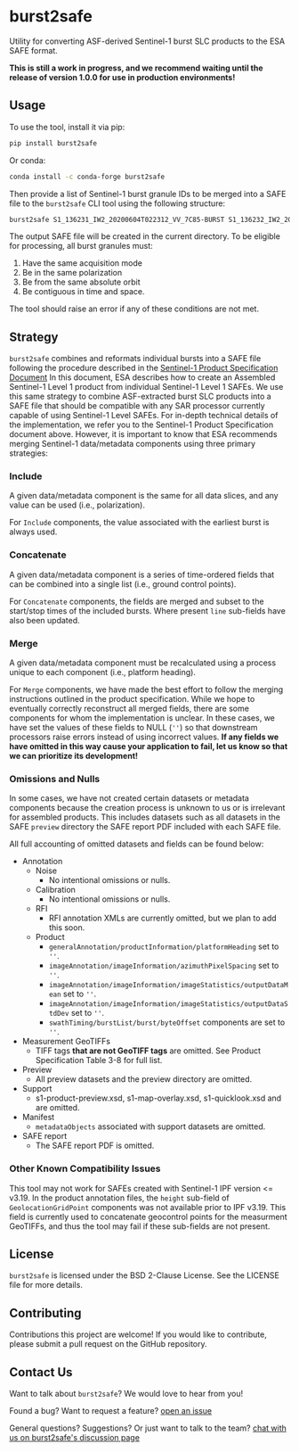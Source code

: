 # burst2safe
Utility for converting ASF-derived Sentinel-1 burst SLC products to the ESA SAFE format.

**This is still a work in progress, and we recommend waiting until the release of version 1.0.0 for use in production environments!**

## Usage
To use the tool, install it via pip:

```bash
pip install burst2safe
```

Or conda:
```bash
conda install -c conda-forge burst2safe
```

Then provide a list of Sentinel-1 burst granule IDs to be merged into a SAFE file to the `burst2safe` CLI tool using the following structure:

```bash
burst2safe S1_136231_IW2_20200604T022312_VV_7C85-BURST S1_136232_IW2_20200604T022315_VV_7C85-BURST
```
The output SAFE file will be created in the current directory.
To be eligible for processing, all burst granules must:
1. Have the same acquisition mode
1. Be in the same polarization
1. Be from the same absolute orbit
1. Be contiguous in time and space.

The tool should raise an error if any of these conditions are not met.

## Strategy
`burst2safe` combines and reformats individual bursts into a SAFE file following the procedure described in the [Sentinel-1 Product Specification Document](https://sentinel.esa.int/web/sentinel/user-guides/sentinel-1-sar/document-library/-/asset_publisher/1dO7RF5fJMbd/content/sentinel-1-product-specification-from-ipf-360?_com_liferay_asset_publisher_web_portlet_AssetPublisherPortlet_INSTANCE_1dO7RF5fJMbd_assetEntryId=4846613&_com_liferay_asset_publisher_web_portlet_AssetPublisherPortlet_INSTANCE_1dO7RF5fJMbd_redirect=https%3A%2F%2Fsentinel.esa.int%2Fweb%2Fsentinel%2Fuser-guides%2Fsentinel-1-sar%2Fdocument-library%3Fp_p_id%3Dcom_liferay_asset_publisher_web_portlet_AssetPublisherPortlet_INSTANCE_1dO7RF5fJMbd%26p_p_lifecycle%3D0%26p_p_state%3Dnormal%26p_p_mode%3Dview%26_com_liferay_asset_publisher_web_portlet_AssetPublisherPortlet_INSTANCE_1dO7RF5fJMbd_assetEntryId%3D4846613%26_com_liferay_asset_publisher_web_portlet_AssetPublisherPortlet_INSTANCE_1dO7RF5fJMbd_cur%3D0%26p_r_p_resetCur%3Dfalse)
In this document, ESA describes how to create an Assembled Sentinel-1 Level 1 product from individual Sentinel-1 Level 1 SAFEs. We use this same strategy to combine ASF-extracted burst SLC products into a SAFE file that should be compatible with any SAR processor currently capable of using Sentinel-1 Level SAFEs. For in-depth technical details of the implementation, we refer you to the Sentinel-1 Product Specification document above. However, it is important to know that ESA recommends merging Sentinel-1 data/metadata components using three primary strategies:

### Include
A given data/metadata component is the same for all data slices, and any value can be used (i.e., polarization).

For `Include` components, the value associated with the earliest burst is always used.

### Concatenate
A given data/metadata component is a series of time-ordered fields that can be combined into a single list (i.e., ground control points).

For `Concatenate` components, the fields are merged and subset to the start/stop times of the included bursts. Where present `line` sub-fields have also been updated.

### Merge
A given data/metadata component must be recalculated using a process unique to each component (i.e., platform heading).

For `Merge` components, we have made the best effort to follow the merging instructions outlined in the product specification. While we hope to eventually correctly reconstruct all merged fields, there are some components for whom the implementation is unclear. In these cases, we have set the values of these fields to NULL (`''`) so that downstream processors raise errors instead of using incorrect values. **If any fields we have omitted in this way cause your application to fail, let us know so that we can prioritize its development!**

### Omissions and Nulls
In some cases, we have not created certain datasets or metadata components because the creation process is unknown to us or is irrelevant for assembled products. This includes datasets such as all datasets in the SAFE `preview` directory the SAFE report PDF included with each SAFE file.

All full accounting of omitted datasets and fields can be found below:

* Annotation
    * Noise
        * No intentional omissions or nulls.
    * Calibration
        * No intentional omissions or nulls.
    * RFI
        * RFI annotation XMLs are currently omitted, but we plan to add this soon.
    * Product
        * `generalAnnotation/productInformation/platformHeading` set to `''`.
        * `imageAnnotation/imageInformation/azimuthPixelSpacing` set to `''`.
        * `imageAnnotation/imageInformation/imageStatistics/outputDataMean` set to `''`.
        * `imageAnnotation/imageInformation/imageStatistics/outputDataStdDev` set to `''`.
        * `swathTiming/burstList/burst/byteOffset` components are set to `''`.
* Measurement GeoTIFFs
    * TIFF tags **that are not GeoTIFF tags** are omitted. See Product Specification Table 3-8 for full list.
* Preview
    * All preview datasets and the preview directory are omitted.
* Support
    * s1-product-preview.xsd, s1-map-overlay.xsd, s1-quicklook.xsd and are omitted.
* Manifest
    * `metadataObjects` associated with support datasets are omitted.
* SAFE report
    * The SAFE report PDF is omitted.

### Other Known Compatibility Issues
This tool may not work for SAFEs created with Sentinel-1 IPF version <= v3.19. In the product annotation files, the `height` sub-field of `GeolocationGridPoint` components was not available prior to IPF v3.19. This field is currently used to concatenate geocontrol points for the measurment GeoTIFFs, and thus the tool may fail if these sub-fields are not present.

## License
`burst2safe` is licensed under the BSD 2-Clause License. See the LICENSE file for more details.

## Contributing
Contributions this project are welcome! If you would like to contribute, please submit a pull request on the GitHub repository.

## Contact Us
Want to talk about `burst2safe`? We would love to hear from you!

Found a bug? Want to request a feature?
[open an issue](https://github.com/ASFHyP3/asf_tools/issues/new)

General questions? Suggestions? Or just want to talk to the team?
[chat with us on burst2safe's discussion page](https://github.com/forrestfwilliams/burst2safe/discussions) 

